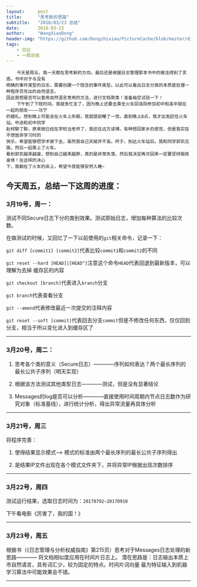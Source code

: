 ```yaml
---
layout:     post
title:      "思考新的思路"
subtitle:   "2018/03/23 总结"
date:       2018-03-23
author:     "WangXiaoDong"
header-img: "https://github.com/Dongzhixiao/PictureCache/blob/master/diaryPic/20180323.jpg?raw=true"
tags:
    - 日记
    - 一周总结
---
```


```
    今天是周五，我一天都在思考新的方向。最后还是根据日志管理那本书中的做法得到了灵感。书中对于与没有
明确的事件类型的日志，需要创建一个隐含的事件类型。以此可以看出日志分类的本质是处理一种程序员写出的自然语言。
因此我想是否可以套用自然语言常用的方法，进行文档聚类！准备抽空试验一下！
    下午到了下班时间，我就急忙走了，因为晚上还要去乘坐火车回洛阳参加初中和高中就在一起的朋友————马宁
的婚礼。想到晚上可能会在火车上失眠，我就提前睡了一觉。直到晚上8点，我才出发赶往火车站。中途和初中同学
赵柯聊了聊，原来她已经在学校当老师了，我还在远方读博。有种想回家乡的感觉，但是我实在不想放弃学习时的
快乐，希望能够把学术做下去，虽然我自己天赋并不高。终于，到达火车站后，我和同学郭凯见面，然后一起乘上了火车。
看到郭凯越来越廋，想到自己越来越胖，真的是非常失落，然后我决定再次回来一定要坚持锻炼身体！在这样的决心
下，我躺在了火车的床上，希望今夜能够安然入睡~
```

## 今天周五，总结一下这周的进度：

### 3月19号，周一：   

测试不同Secure日志下分的类别效果。测试原始日志，增加每种算法的比较次数。

在做测试的时候，又回忆了一下以前使用的`git`相关命令，记录一下：

`git diff [commit1] [commit2]`代表比较`commit1`和`commit2`的不同

`git reset --hard [HEAD]|[HEAD^]`注意这个命令`HEAD`代表回退到最新版本，可以理解为去掉
缓存区的内容

`git checkout [branch]`代表进入`branch`分支

`git branch`代表查看分支

`git --amend`代表修改最近一次提交的注释内容

`git reset --soft [commit]`代表回去分支`commit`但是不修改任何东西，仅仅回到分支，相当于所以变化进入到缓存区了



----------------

### 3月20号，周二：

1. 思考各个类的意义（Secure日志）————序列如何表达？两个最长序列的最长公共子序列（明天实现）

2. 根据该方法测试其他类型日志————测试，但是没有显著结论

3. Messages的log是否可以分析————直接使用时间周期内节点日志数作为研究对象（标准基线），进行统计分析，得出异常流量再具体分析

---------------

### 3月21号，周三 

将程序完善：

1. 使得结果显示模式--> 模式的标准由两个最长序列的最长公共子序列得出

2. 是结果IP文件出现在各个模式文件夹下，并将异常IP根据出现次数排序

---------------

### 3月22号，周四

测试运行结果，选取日志时间为：`20170702~20170910`

下午看电影《厉害了，我的国！》

---------------

### 3月23号，周五

根据书（《日志管理与分析权威指南》第215页）思考对于Messages日志处理的新思路————
将文档相似度应用在时间片日志上。
潜在思路是：日志输出本质上市自然语言，具有词汇少，较为固定的特点。时间片词向量
最为特征输入到机器学习算法中可能效果会不错。

-----------------
